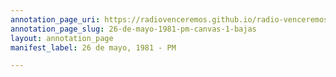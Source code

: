 ```yaml
---
annotation_page_uri: https://radiovenceremos.github.io/radio-venceremos-espanol/annotations/26-de-mayo-1981-pm-canvas-1-bajas.json
annotation_page_slug: 26-de-mayo-1981-pm-canvas-1-bajas
layout: annotation_page
manifest_label: 26 de mayo, 1981 - PM

---
```

